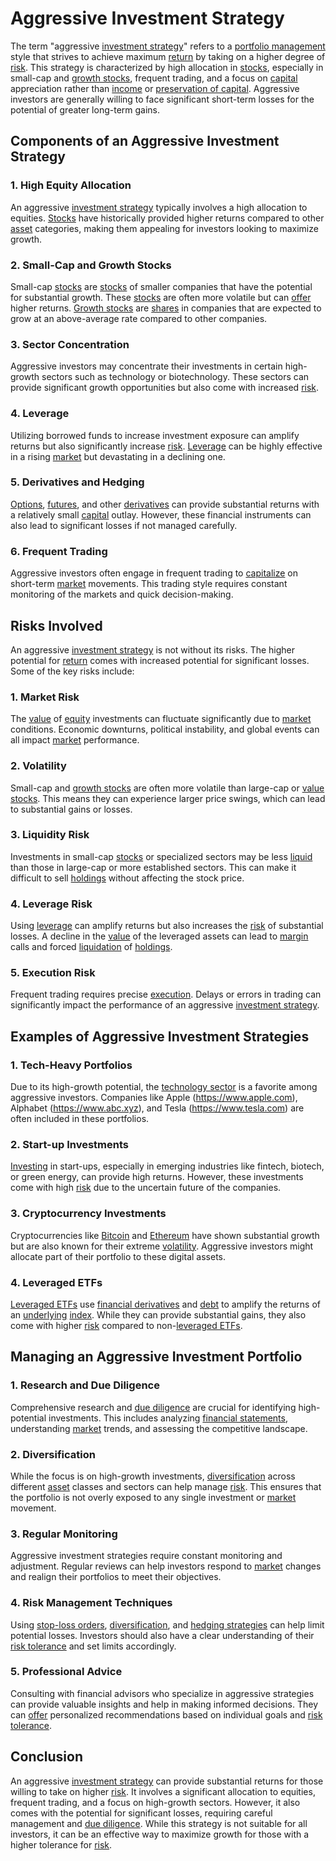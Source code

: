 # Aggressive Investment Strategy

The term "aggressive [investment strategy](../i/investment_strategy.md)" refers to a [portfolio management](../p/par.md) style that strives to achieve maximum [return](../r/return.md) by taking on a higher degree of [risk](../r/risk.md). This strategy is characterized by high allocation in [stocks](../s/stock.md), especially in small-cap and [growth stocks](../g/growth_stocks.md), frequent trading, and a focus on [capital](../c/capital.md) appreciation rather than [income](../i/income.md) or [preservation of capital](../p/preservation_of_capital.md). Aggressive investors are generally willing to face significant short-term losses for the potential of greater long-term gains.

## Components of an Aggressive Investment Strategy

### 1. **High Equity Allocation**
   An aggressive [investment strategy](../i/investment_strategy.md) typically involves a high allocation to equities. [Stocks](../s/stock.md) have historically provided higher returns compared to other [asset](../a/asset.md) categories, making them appealing for investors looking to maximize growth.

### 2. **Small-Cap and Growth Stocks**
   Small-cap [stocks](../s/stock.md) are [stocks](../s/stock.md) of smaller companies that have the potential for substantial growth. These [stocks](../s/stock.md) are often more volatile but can [offer](../o/offer.md) higher returns. [Growth stocks](../g/growth_stocks.md) are [shares](../s/shares.md) in companies that are expected to grow at an above-average rate compared to other companies.

### 3. **Sector Concentration**
   Aggressive investors may concentrate their investments in certain high-growth sectors such as technology or biotechnology. These sectors can provide significant growth opportunities but also come with increased [risk](../r/risk.md).

### 4. **Leverage**
   Utilizing borrowed funds to increase investment exposure can amplify returns but also significantly increase [risk](../r/risk.md). [Leverage](../l/leverage.md) can be highly effective in a rising [market](../m/market.md) but devastating in a declining one.

### 5. **Derivatives and Hedging**
   [Options](../o/options.md), [futures](../f/futures.md), and other [derivatives](../d/derivatives.md) can provide substantial returns with a relatively small [capital](../c/capital.md) outlay. However, these financial instruments can also lead to significant losses if not managed carefully.

### 6. **Frequent Trading**
   Aggressive investors often engage in frequent trading to [capitalize](../c/capitalize.md) on short-term [market](../m/market.md) movements. This trading style requires constant monitoring of the markets and quick decision-making.

## Risks Involved

An aggressive [investment strategy](../i/investment_strategy.md) is not without its risks. The higher potential for [return](../r/return.md) comes with increased potential for significant losses. Some of the key risks include:

### 1. **Market Risk**
   The [value](../v/value.md) of [equity](../e/equity.md) investments can fluctuate significantly due to [market](../m/market.md) conditions. Economic downturns, political instability, and global events can all impact [market](../m/market.md) performance.

### 2. **Volatility**
   Small-cap and [growth stocks](../g/growth_stocks.md) are often more volatile than large-cap or [value](../v/value.md) [stocks](../s/stock.md). This means they can experience larger price swings, which can lead to substantial gains or losses.

### 3. **Liquidity Risk**
   Investments in small-cap [stocks](../s/stock.md) or specialized sectors may be less [liquid](../l/liquid.md) than those in large-cap or more established sectors. This can make it difficult to sell [holdings](../h/holdings.md) without affecting the stock price.

### 4. **Leverage Risk**
   Using [leverage](../l/leverage.md) can amplify returns but also increases the [risk](../r/risk.md) of substantial losses. A decline in the [value](../v/value.md) of the leveraged assets can lead to [margin](../m/margin.md) calls and forced [liquidation](../l/liquidation.md) of [holdings](../h/holdings.md).

### 5. **Execution Risk**
   Frequent trading requires precise [execution](../e/execution.md). Delays or errors in trading can significantly impact the performance of an aggressive [investment strategy](../i/investment_strategy.md).

## Examples of Aggressive Investment Strategies

### 1. **Tech-Heavy Portfolios**
   Due to its high-growth potential, the [technology sector](../t/technology_sector.md) is a favorite among aggressive investors. Companies like Apple (https://www.apple.com), Alphabet (https://www.abc.xyz), and Tesla (https://www.tesla.com) are often included in these portfolios.

### 2. **Start-up Investments**
   [Investing](../i/investing.md) in start-ups, especially in emerging industries like fintech, biotech, or green energy, can provide high returns. However, these investments come with high [risk](../r/risk.md) due to the uncertain future of the companies.

### 3. **Cryptocurrency Investments**
   Cryptocurrencies like [Bitcoin](../b/bitcoin.md) and [Ethereum](../e/ethereum_.md) have shown substantial growth but are also known for their extreme [volatility](../v/volatility.md). Aggressive investors might allocate part of their portfolio to these digital assets.

### 4. **Leveraged ETFs**
   [Leveraged ETFs](../l/leveraged_etfs.md) use [financial derivatives](../f/financial_derivatives.md) and [debt](../d/debt.md) to amplify the returns of an [underlying](../u/underlying.md) [index](../i/index.md). While they can provide substantial gains, they also come with higher [risk](../r/risk.md) compared to non-[leveraged ETFs](../l/leveraged_etfs.md).

## Managing an Aggressive Investment Portfolio

### 1. **Research and Due Diligence**
   Comprehensive research and [due diligence](../d/due_diligence.md) are crucial for identifying high-potential investments. This includes analyzing [financial statements](../f/financial_statements.md), understanding [market](../m/market.md) trends, and assessing the competitive landscape.

### 2. **Diversification**
   While the focus is on high-growth investments, [diversification](../d/diversification.md) across different [asset](../a/asset.md) classes and sectors can help manage [risk](../r/risk.md). This ensures that the portfolio is not overly exposed to any single investment or [market](../m/market.md) movement.

### 3. **Regular Monitoring**
   Aggressive investment strategies require constant monitoring and adjustment. Regular reviews can help investors respond to [market](../m/market.md) changes and realign their portfolios to meet their objectives.

### 4. **Risk Management Techniques**
   Using [stop-loss orders](../s/stop-loss_orders.md), [diversification](../d/diversification.md), and [hedging strategies](../h/hedging_strategies.md) can help limit potential losses. Investors should also have a clear understanding of their [risk tolerance](../r/risk_tolerance.md) and set limits accordingly.

### 5. **Professional Advice**
   Consulting with financial advisors who specialize in aggressive strategies can provide valuable insights and help in making informed decisions. They can [offer](../o/offer.md) personalized recommendations based on individual goals and [risk tolerance](../r/risk_tolerance.md).

## Conclusion

An aggressive [investment strategy](../i/investment_strategy.md) can provide substantial returns for those willing to take on higher [risk](../r/risk.md). It involves a significant allocation to equities, frequent trading, and a focus on high-growth sectors. However, it also comes with the potential for significant losses, requiring careful management and [due diligence](../d/due_diligence.md). While this strategy is not suitable for all investors, it can be an effective way to maximize growth for those with a higher tolerance for [risk](../r/risk.md).